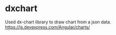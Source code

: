 # dxchart
Used dx-chart library to draw chart from a json data. https://js.devexpress.com/Angular/charts/
